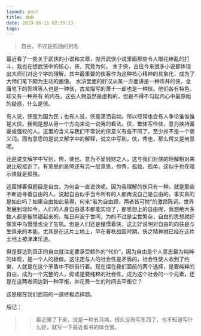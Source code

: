 ```yaml
---
layout: post
title: 自由
date: 2019-06-11 02:39:13
tags:
---
```


> 自由，不过是孤独的别名
<!--more-->

最近看了一些关于武侠的小说和文章，抛开武侠小说里面那些令人眼花缭乱的打斗，我也在想武侠中的核心，侠，究竟为何。
关于侠，古往今来很多小说都体现出大师们对这个字的理解。其中最重要的侠客作为这种核心精神的具象化，成为了大师们笔下颇为生动的画像。
水浒里面的好汉从某一方面讲是一种市井的侠，金庸笔下的郭靖等人也是一种侠，古龙描写的萧十一郎也是一种侠。他们各有特色，却又有一种共有 的内在。这些人物虽然是虚构的，但是不得不勾起内心中最原始的疑惑，什么是侠。

有人说，侠是为国为民；也有人说，侠是潇洒自如。所以经常也会有人争论谁谁谁是大侠。我倒是想从另一个方向来说一说我的看法。侠，繁体写作俠，意为挟持富豪或强权的人。这里的含义与我们平常说的侠意义有些不同了，至少并不是一个褒义词。而有意思的是说文解字中的解释，说文中写到，侠，俜也，那么俜又是何意呢。

还是说文解字中写到，俜，使也，意为不爱钱财之人。这与我们对侠的理解相对来说比较接近了。有意思的是俜还有另一层意思，伶俜，孤独，孤单。这似乎也在暗示侠就是孤独。

这篇博客但题目是自由，为何会一直说侠呢。因为我理解的侠只有一种，就是那些不断追寻着自由的人。说起自由似乎当今所有的人都再说自己是自由的，事实真的是如此吗？如果自由如此易得，何来“若为自由顾，两者皆可抛”的激昂陈词。世界发展到现如今，人们的人身自由基本都能实现了，那思想上的自由呢，我想绝大多数人都是被禁锢起来的。每日奔波于世间，为的不过是尘世繁杂，自由的思想就好像笼中鸟慢慢也没了生机。但是人们还是憧憬着侠，这正好说明对自由的向往是与生俱来的本能。尤其是在这片土地上，早在春秋战国时期，侠之精神就已经在这片土地上被津津乐道。

但是要达到真正的自由就注定要承受额外的“代价”，因为自由是个人意志最为纯粹的体现，是一个人的极值。这注定与人的社会性是矛盾的，社会性使人收到了约束，人就是在这个矛盾中不断前行着。现在摆在我们面前的两个选择，是要纯粹的自由，成为一个完整的人，抑或是要纯粹的社会性，成为这个社会的一个元素，还是在这两者间达到一种平衡，并花费一生的时间去平衡它？

这是摆在我们面前的一道终极选择题。

后记：

>>最近懒了下来，说是一种五月病，很久没有写东西了，也不知道写什么好，就写一下最近看书的体会罢。
